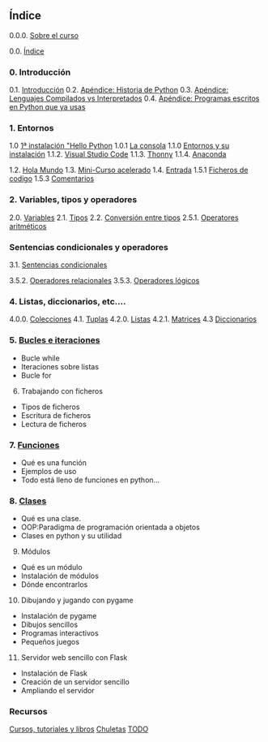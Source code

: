 ## Índice

0.0.0. [Sobre el curso](./0.0.0.SobreElCurso.md)

0.0. [Índice](./0.0.indice.md)

### 0. Introducción

0.1. [Introducción](./0.1.Introduccion.md)
0.2. [Apéndice: Historia de Python](./0.3.Apendice:HistoriaPython.md)
0.3. [Apéndice: Lenguajes Compilados vs Interpretados](./0.3.Apendice:Compilados_vs_Interpretados.md)
0.4. [Apéndice: Programas escritos en Python que ya usas](./0.4.0.4.ApendiceProgramasPythonQueUsas.md)

### 1. Entornos
1.0 [1ª instalación "Hello Python](./1.0.0.1aInstalacion.md)
1.0.1 [La consola](./1.0.1.Consola.md)
1.1.0 [Entornos y su instalación](./1.1.0.Entornos.md)
1.1.2. [Visual Studio Code](./1.1.2.VSCode.me)
1.1.3. [Thonny](./1.1.3.Thonny.md)
1.1.4. [Anaconda](./1.1.4.Anaconda.md)

1.2. [Hola Mundo](./1.2.HolaMundo.md)
1.3. [Mini-Curso acelerado](./1.3.0.MiniCurso_acelerado.md)
1.4. [Entrada](./1.4.Entrada.md)
1.5.1 [Ficheros de codigo](./1.5.1.FicherosCodigo.md)
1.5.3 [Comentarios](./1.5.3.Comentarios.md)


### 2. Variables, tipos y operadores

2.0. [Variables](./2.0.Variables.md)
2.1. [Tipos](./2.1.Tipos.md)
2.2. [Conversión entre tipos](./2.2.ConversionTipos.md)
2.5.1. [Operatores aritméticos](./2.5.1.OperadoresAritmeticos.md)


### Sentencias condicionales y operadores
3.1. [Sentencias condicionales](./3.1.SentenciasCondicionales.md)

3.5.2. [Operadores relacionales](./3.5.2.OperadoresRelacionales.md)
3.5.3. [Operadores lógicos](./3.5.3.OperadoresLogicos.md)


### 4. Listas, diccionarios, etc....
4.0.0. [Colecciones](./4.0.TiposColecciones.md)
4.1. [Tuplas](./4.1.Tuplas.md)
4.2.0. [Listas](./4.2.0.Listas.md)
4.2.1. [Matrices](./4.2.1.Matrices.md)
4.3 [Diccionarios](./4.3.Diccionarios.md)


### 5. [Bucles e iteraciones ](./5.0.Bucles.md)
* Bucle while
* Iteraciones sobre listas
* Bucle for

6. Trabajando con ficheros
* Tipos de ficheros
* Escritura de ficheros
* Lectura de ficheros

### 7. [Funciones](./7.funciones.md)

* Qué es una función
* Ejemplos de uso
* Todo está lleno de funciones en python...

### 8. [Clases](./8.objetos.md)
* Qué es una clase. 
* OOP:Paradigma de programación orientada a objetos
* Clases en python y su utilidad

9. Módulos
* Qué es un módulo
* Instalación de módulos
* Dónde encontrarlos

10. Dibujando y jugando con pygame
* Instalación de pygame
* Dibujos sencillos
* Programas interactivos
* Pequeños juegos

11. Servidor web sencillo con Flask
* Instalación de Flask
* Creación de un servidor sencillo
* Ampliando el servidor

### Recursos

[Cursos, tutoriales y libros](./cursos.md)
[Chuletas](./Sheets)
[TODO](./todo.md)


